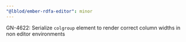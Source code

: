 ```yaml
---
"@lblod/ember-rdfa-editor": minor
---
```


GN-4622: Serialize `colgroup` element to render correct column widths in non editor environments
